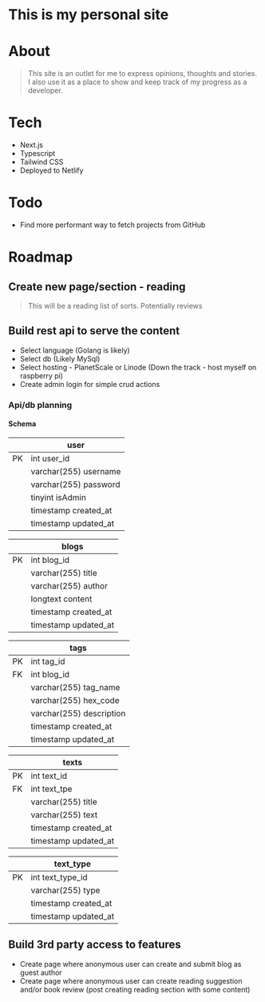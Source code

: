 # This is my personal site

# About

> This site is an outlet for me to express opinions, thoughts and stories. I also use it as a place to show and keep track of my progress as a developer.

# Tech

-   Next.js
-   Typescript
-   Tailwind CSS
-   Deployed to Netlify

# Todo

-   Find more performant way to fetch projects from GitHub

# Roadmap

## Create new page/section - reading

> This will be a reading list of sorts. Potentially reviews

## Build rest api to serve the content

-   Select language (Golang is likely)
-   Select db (Likely MySql)
-   Select hosting - PlanetScale or Linode (Down the track - host myself on raspberry pi)
-   Create admin login for simple crud actions

### Api/db planning

#### Schema

|     | user                  |
| --- | --------------------- |
| PK  | int user_id           |
|     | varchar(255) username |
|     | varchar(255) password |
|     | tinyint isAdmin       |
|     | timestamp created_at  |
|     | timestamp updated_at  |

|     | blogs                |
| --- | -------------------- |
| PK  | int blog_id          |
|     | varchar(255) title   |
|     | varchar(255) author  |
|     | longtext content     |
|     | timestamp created_at |
|     | timestamp updated_at |

|     | tags                     |
| --- | ------------------------ |
| PK  | int tag_id               |
| FK  | int blog_id              |
|     | varchar(255) tag_name    |
|     | varchar(255) hex_code    |
|     | varchar(255) description |
|     | timestamp created_at     |
|     | timestamp updated_at     |

|     | texts                |
| --- | -------------------- |
| PK  | int text_id          |
| FK  | int text_tpe         |
|     | varchar(255) title   |
|     | varchar(255) text    |
|     | timestamp created_at |
|     | timestamp updated_at |

|     | text_type            |
| --- | -------------------- |
| PK  | int text_type_id     |
|     | varchar(255) type    |
|     | timestamp created_at |
|     | timestamp updated_at |

## Build 3rd party access to features

-   Create page where anonymous user can create and submit blog as guest author
-   Create page where anonymous user can create reading suggestion and/or book review (post creating reading section with some content)
